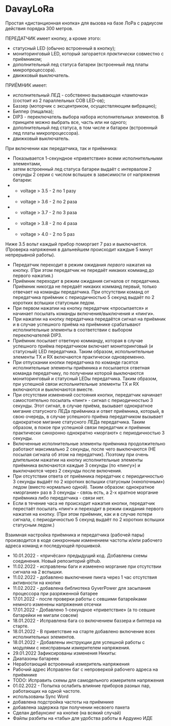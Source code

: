 # DavayLoRa

Простая «дистанционная кнопка» для вызова на базе ЛоРа с радиусом действия порядка 300 метров.

ПЕРЕДАТЧИК имеет кнопку, а кроме этого: 
- статусный LED (обычно встроенный в кнопку);
- мониторинговый LED, который загорается _практически_ совместно с приёмником;
- дополнительный лед статуса батареи (встроенный лед платы микропроцессора).
- движковый выключатель. 

ПРИЁМНИК имеет:
- исполнительный ЛЕД - собственно вызывающая «лампочка» (состоит из 2 параллельных COB LED-ов);
- Баззер (моторчик с эксцентриком, осуществляющим вибрацию);
- Биппер (пищалка);
- DIP3 - переключатель выбора набора исполнительных элементов. В принципе можно выбрать все, часть или ни одного;
- дополнительный лед статуса, в том числе и батареи (встроенный лед платы микропроцессора).
- движковый выключатель. 

При включении как передатчика, так и приёмника:
- Показывается 1-секундное «приветствие» всеми исполнительными элементами, 
- затем встроенный лед статуса батареи выдаёт с интервалом 2 секунды 2 серии с числом вспышек в зависимости от напряжения батареи:
- - voltage > 3.5 - 2 по 1 разу
- - voltage > 3.6 - 2 по 2 раза
- - voltage > 3.7 - 2 по 3 раза
- - voltage > 3.8 - 2 по 4 раза
- - voltage > 4.0 - 2 по 5 раз

Ниже 3.5 вольт каждый прибор поморгает 7 раз и выключается. (Проверка напряжения в дальнейшем происходит каждые 5 минут непрерывной работы).

- Передатчик переходит в режим ожидания _первого_ нажатия на кнопку.
(При этом передатчик не передаёт никаких комманд до первого нажатия.)
- Приёмник переходит в режим ожидания сигналов от передатчика. 
Приёмник никогда не передаёт никаких комманд первый, только отвечает на команды передатчика.
При отсутствии команд от передатчика приёмник с периодичностью 5 секунд выдаёт по 2 коротких вспышки статусным ледом.
- При первом нажатии на кнопку передатчик «просыпается» и начинает посылать команды включения/выключения и «пинги».
- При нажатии на кнопку передатчика передаётся сигнал на приёмник и в случае успешного приёма на приёмнике
срабатывают исполнительные элементы в соответствии с выбором переключателей DIP3. 
- Приёмник посылает ответную комманду, которая в случае успешного приёма передатчиком включает мониторинговый (и статусный) LED передатчика.
Таким образом, испольнительные элементы TX и RX включаются практически одновременно.
- При отпускании кнопки передатчика по команде гасятся исполнительные элементы приёмника и посылается ответная команда
передатчику, по получении которой выключаются мониторинговый и статусный LEDы передатчика.
Таким образом, при успешной связи испольнительные элементы TX и RX включаются и выключаются вместе.
- При отсутствии изменений состояния кнопки, передатчик начинает самостоятельно посылать «пинг» - сигнал с периодичностью 3 секунды.
Этот сигнал, в случае приёма, вызывает однократное мигание статусного ЛЕДа приёмника и ответ приёмника,
который, в свою очередь, в случае успешного приёма передатчиком вызывает однократное мигание статусного ЛЕДа передатчика.
Таким образом, в покое при успешной связи передатчик и приёмник практически синхронно однократно «моргают» с 
периодичностью 3 секунды.
- Включенные исполнительные элементы приёмника продолжительно работают максимально 2 секунды, после чего выключаются
(НЕ посылая сигнала об этом на передатчик). Поэтому при очень длительном нажатии на кнопку исполнительные 
элементы приёмника включаются каждые 3 секунды (по «пингу») и выключаются через 2 секунды после включения.
- При отсутствии ответа от приёмника передатчик с периодичностью 3 секунды выдаёт по 2 коротких вспышки статусным («кнопочным») ледом
(вместо нормально одной).
Таким образом: однократное «моргание» раз в 3 секунды - связь есть, а 2-х кратное моргание приёмника либо передатчика - связи нет.
- Если в течение часа не происходит нажатия кнопки, передатчик перестаёт посылать «пинг» и переходит в режим ожидания первого нажатия на кнопку.
(При этом приёмник, как и в случае потери сигнала, с периодичностью 5 секунд выдаёт по 2 коротких вспышки статусным ледом.)  

Взаимная настройка приёмника и передатчика (рабочей пары) производится в коде синхронным изменением частоты и/или рабочего адреса команд и последующей прошивкой. 


- 10.01.2022  - 	«причёсан» предыдущий код. Добавлены схемы соединения. Новый репозиторий github.
- 11.02.2022	-	исправлены баги и изменено моргание при отсутствии сигнала на 2 вспышки. 
- 11.02.2022	-	добавлено выключение пинга через 1 час отсутствия активности на кнопке
- 11.02.2022	-	добавлена библиотека GyverPower для засыпания процессора при разряженной батарее
- 17.01.2022	-	после проверки работы с севшими батарейками немного изменены напряжения отсечки
- 17.01.2022	-	Добавлено 1-секундное «приветствие» (а то севшие батарейки не мигали совсем)
- 18.01.2022	-	Исправлена бага со включением баззера и биппера на старте.
- 18.01.2022	-	В приветствие на старте добавлено включение всех исполнительных элементов.
- 18.01.2022	-	Добавлены инструкции для успешной работы с модулями с неисправным измерителем напряжения.
- 29.01.2022 Зафиксированы изменения Никиты:
- Диапазоны батареек
- Неработающий встроенный измеритель напряжения
- Рабочий адрес
Исправлен баг с непроверкой рабочего адреса на приёмнике
- TODO: Исправить схемы для самодельного измерителя напряжения
- 01.02.2022 - Попытка ослабить влияние приборов разных пар, работающих на одной частоте.
- использованы Sync Word
- добавлена подстройка частоты на приёмнике
- добавлена задержка при получении несвоего пакета
- Сделан дебаунсинг на кнопке (на всякий случай)
- Файлы разбиты на «табы» для удобства работы в Ардуино ИДЕ


				